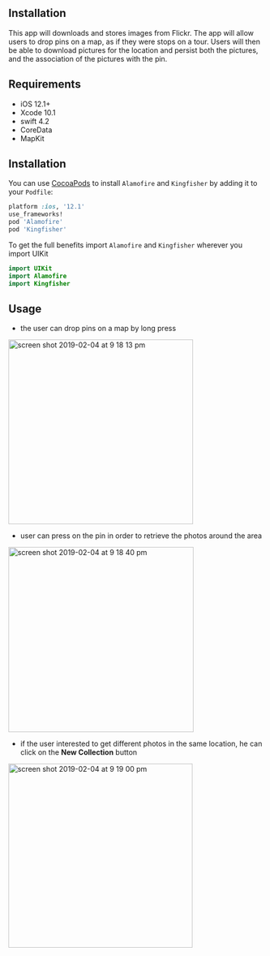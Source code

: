 ## Installation
This app will downloads and stores images from Flickr. The app will allow users to drop pins on a map, as if they were stops on a tour. Users will then be able to download pictures for the location and persist both the pictures, and the association of the pictures with the pin.

## Requirements
- iOS 12.1+
- Xcode 10.1
- swift 4.2
- CoreData
- MapKit

## Installation
You can use [CocoaPods](http://cocoapods.org/) to install `Alamofire` and `Kingfisher` by adding it to your `Podfile`:

```ruby
platform :ios, '12.1'
use_frameworks!
pod 'Alamofire'
pod 'Kingfisher'
```

To get the full benefits import `Alamofire` and `Kingfisher` wherever you import UIKit

``` swift
import UIKit
import Alamofire
import Kingfisher
```
## Usage

- the user can drop pins on a map by long press

<img width="364" alt="screen shot 2019-02-04 at 9 18 13 pm" src="https://user-images.githubusercontent.com/31381556/52228304-16565080-28c3-11e9-9372-88a2f5060ead.png">

- user can press on the pin in order to retrieve the photos around the area

<img width="365" alt="screen shot 2019-02-04 at 9 18 40 pm" src="https://user-images.githubusercontent.com/31381556/52228312-1fdfb880-28c3-11e9-8e22-1a7a71db828b.png">

- if the user interested to get different photos in the same location, he can click on the **New Collection** button

<img width="363" alt="screen shot 2019-02-04 at 9 19 00 pm" src="https://user-images.githubusercontent.com/31381556/52228323-253d0300-28c3-11e9-9ba8-42ab33a2ff27.png">
